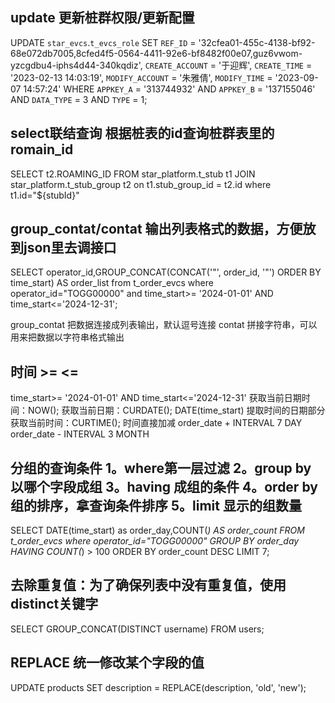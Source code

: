   ## update 更新桩群权限/更新配置
UPDATE `star_evcs`.`t_evcs_role` SET `REF_ID` = '32cfea01-455c-4138-bf92-68e072db7005,8cfed4f5-0564-4411-92e6-bf8482f00e07,guz6vwom-yzcgdbu4-iphs4d44-340kqdiz', `CREATE_ACCOUNT` = '于迎辉', `CREATE_TIME` = '2023-02-13 14:03:19', `MODIFY_ACCOUNT` = '朱雅倩', `MODIFY_TIME` = '2023-09-07 14:57:24' WHERE `APPKEY_A` = '313744932' AND `APPKEY_B` = '137155046' AND `DATA_TYPE` = 3 AND `TYPE` = 1;

## select联结查询 根据桩表的id查询桩群表里的romain_id
SELECT t2.ROAMING_ID FROM star_platform.t_stub t1 JOIN star_platform.t_stub_group t2 on t1.stub_group_id = t2.id where t1.id="${stubId}"

## group_contat/contat 输出列表格式的数据，方便放到json里去调接口
SELECT operator_id,GROUP_CONCAT(CONCAT('"', order_id, '"') ORDER BY time_start) AS order_list from t_order_evcs where operator_id="TOGG00000" and time_start>= '2024-01-01' AND time_start<='2024-12-31'; 

group_contat 把数据连接成列表输出，默认逗号连接
contat 拼接字符串，可以用来把数据以字符串格式输出

## 时间  >=  <=
time_start>= '2024-01-01' AND time_start<='2024-12-31'
获取当前日期时间：NOW(); 
获取当前日期：CURDATE();
DATE(time_start) 提取时间的日期部分
获取当前时间：CURTIME();
时间直接加减
order_date + INTERVAL 7 DAY 
order_date - INTERVAL 3 MONTH 


## 分组的查询条件 1。where第一层过滤 2。group by 以哪个字段成组  3。having 成组的条件  4。order by 组的排序，拿查询条件排序  5。limit 显示的组数量 
SELECT DATE(time_start) as order_day,COUNT(*) AS order_count FROM t_order_evcs where operator_id="TOGG00000" GROUP BY order_day HAVING COUNT(*) > 100
ORDER BY order_count DESC LIMIT 7;


## 去除重复值：为了确保列表中没有重复值，使用distinct关键字
SELECT GROUP_CONCAT(DISTINCT username) FROM users;

## REPLACE  统一修改某个字段的值
UPDATE products SET description = REPLACE(description, 'old', 'new');

